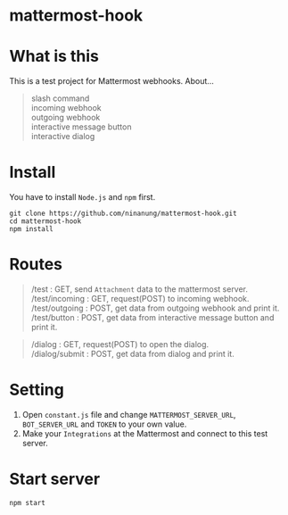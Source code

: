 # mattermost-hook

# What is this

This is a test project for Mattermost webhooks. About...  
> slash command  
> incoming webhook  
> outgoing webhook  
> interactive message button  
> interactive dialog  

# Install

You have to install `Node.js` and `npm` first.  
```
git clone https://github.com/ninanung/mattermost-hook.git
cd mattermost-hook
npm install
```

# Routes

> /test : GET, send `Attachment` data to the mattermost server.  
> /test/incoming : GET, request(POST) to incoming webhook.  
> /test/outgoing : POST, get data from outgoing webhook and print it.  
> /test/button : POST, get data from interactive message button and print it.  

> /dialog : GET, request(POST) to open the dialog.  
> /dialog/submit : POST, get data from dialog and print it.  

# Setting

1. Open `constant.js` file and change `MATTERMOST_SERVER_URL`, `BOT_SERVER_URL` and `TOKEN` to your own value.  
2. Make your `Integrations` at the Mattermost and connect to this test server.  

# Start server

```
npm start
```